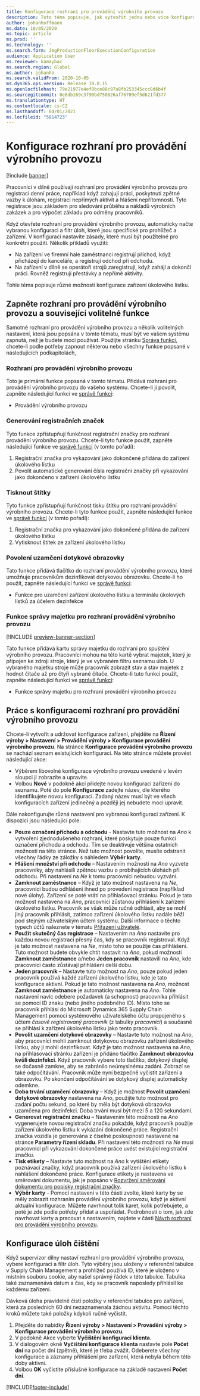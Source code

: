 ```yaml
---
title: Konfigurace rozhraní pro provádění výrobního provozu
description: Toto téma popisuje, jak vytvořit jednu nebo více konfigurací rozhraní pro provádění výrobního provozu. Když otevřete rozhraní pro provádění výrobního provozu, automaticky načte vybranou konfiguraci a filtr úloh, které jsou specifické pro prohlížeč a zařízení. V konfiguraci nastavíte zásady, které musí být použitelné pro konkrétní použití.
author: johanhoffmann
ms.date: 10/05/2020
ms.topic: article
ms.prod: ''
ms.technology: ''
ms.search.form: JmgProductionFloorExecutionConfiguration
audience: Application User
ms.reviewer: kamaybac
ms.search.region: Global
ms.author: johanho
ms.search.validFrom: 2020-10-05
ms.dyn365.ops.version: Release 10.0.15
ms.openlocfilehash: 79e21977e4ef8bce88c97a8fb253345ccc8d6b4f
ms.sourcegitcommit: 0e8db169c3f90bd750826af76709ef5d621fd377
ms.translationtype: HT
ms.contentlocale: cs-CZ
ms.lasthandoff: 04/01/2021
ms.locfileid: "5814723"
---
```

# <a name="configure-the-production-floor-execution-interface"></a>Konfigurace rozhraní pro provádění výrobního provozu

[!include [banner](../includes/banner.md)]

Pracovníci v dílně používají rozhraní pro provádění výrobního provozu pro registraci denní práce, například když zahajují práci, poskytnutí zpětné vazby k úlohám, registraci nepřímých aktivit a hlášení nepřítomnosti. Tyto registrace jsou základem pro sledování průběhu a nákladů výrobních zakázek a pro výpočet základu pro odměny pracovníků.

Když otevřete rozhraní pro provádění výrobního provozu, automaticky načte vybranou konfiguraci a filtr úloh, které jsou specifické pro prohlížeč a zařízení. V konfiguraci nastavíte zásady, které musí být použitelné pro konkrétní použití. Několik příkladů využití:

- Na zařízení ve firemní hale zaměstnanci registrují příchod, když přicházejí do kanceláře, a registrují odchod při odchodu.
- Na zařízení v dílně se operátoři strojů zaregistrují, když zahájí a dokončí práci. Rovněž registrují přestávky a nepřímé aktivity.

Tohle téma popisuje různé možnosti konfigurace zařízení úkolového lístku.

## <a name="turn-on-the-production-floor-execution-interface-and-its-related-optional-features"></a>Zapněte rozhraní pro provádění výrobního provozu a související volitelné funkce

Samotné rozhraní pro provádění výrobního provozu a několik volitelných nastavení, která jsou popsána v tomto tématu, musí být ve vašem systému zapnutá, než je budete moci používat. Použijte stránku [Správa funkcí](../../fin-ops-core/fin-ops/get-started/feature-management/feature-management-overview.md), chcete-li podle potřeby zapnout některou nebo všechny funkce popsané v následujících podkapitolách,

### <a name="the-production-floor-execution-interface"></a>Rozhraní pro provádění výrobního provozu

Toto je primární funkce popsaná v tomto tématu. Přidává rozhraní pro provádění výrobního provozu do vašeho systému. Chcete-li ji povolit, zapněte následující funkci ve [správě funkcí](../../fin-ops-core/fin-ops/get-started/feature-management/feature-management-overview.md):

- Provádění výrobního provozu

### <a name="generate-license-plates"></a>Generování registračních značek

Tyto funkce zpřístupňují funkčnost registrační značky pro rozhraní provádění výrobního provozu. Chcete-li tyto funkce použít, zapněte následující funkce ve [správě funkcí](../../fin-ops-core/fin-ops/get-started/feature-management/feature-management-overview.md) (v tomto pořadí):

1. Registrační značka pro vykazování jako dokončené přidána do zařízení úkolového lístku
1. Povolit automatické generování čísla registrační značky při vykazování jako dokončeno v zařízení úkolového lístku

### <a name="print-labels"></a>Tisknout štítky

Tyto funkce zpřístupňují funkčnost tisku štítku pro rozhraní provádění výrobního provozu. Chcete-li tyto funkce použít, zapněte následující funkce ve [správě funkcí](../../fin-ops-core/fin-ops/get-started/feature-management/feature-management-overview.md) (v tomto pořadí):

1. Registrační značka pro vykazování jako dokončené přidána do zařízení úkolového lístku
1. Vytisknout štítek ze zařízení úkolového lístku

### <a name="allow-locking-the-touch-screen"></a>Povolení uzamčení dotykové obrazovky

Tato funkce přidává tlačítko do rozhraní provádění výrobního provozu, které umožňuje pracovníkům dezinfikovat dotykovou obrazovku. Chcete-li ho použít, zapněte následující funkci ve [správě funkcí](../../fin-ops-core/fin-ops/get-started/feature-management/feature-management-overview.md):

- Funkce pro uzamčení zařízení úkolového lístku a terminálu úkolových lístků za účelem dezinfekce

### <a name="asset-management-functionality-for-the-production-floor-execution-interface"></a>Funkce správy majetku pro rozhraní provádění výrobního provozu

[!INCLUDE [preview-banner-section](../../includes/preview-banner-section.md)]

Tato funkce přidává kartu správy majetku do rozhraní pro spuštění výrobního provozu. Pracovníci mohou na této kartě vybrat majetek, který je připojen ke zdroji stroje, který je ve vybraném filtru seznamu úloh. U vybraného majetku stroje může pracovník zobrazit stav a stav majetek z hodnot čítače až pro čtyři vybrané čítače. Chcete-li tuto funkci použít, zapněte následující funkci ve [správě funkcí](../../fin-ops-core/fin-ops/get-started/feature-management/feature-management-overview.md):

- Funkce správy majetku pro rozhraní provádění výrobního provozu

## <a name="work-with-production-floor-execution-configurations"></a>Práce s konfiguracemi rozhraní pro provádění výrobního provozu

Chcete-li vytvořit a udržovat konfigurace zařízení, přejděte na **Řízení výroby \> Nastavení \> Provádění výroby \> Konfigurace provádění výrobního provozu**. Na stránce **Konfigurace provádění výrobního provozu** se nachází seznam existujících konfigurací. Na této stránce můžete provést následující akce:

- Výběrem libovolné konfigurace výrobního provozu uvedené v levém sloupci ji zobrazíte a upravíte.
- Volbou **Nové** v podokně akcí přidejte novou konfiguraci zařízení do seznamu. Poté do pole **Konfigurace** zadejte název, dle kterého identifikujete novou konfiguraci. Zadaný název musí být ve všech konfiguracích zařízení jedinečný a později jej nebudete moci upravit.

Dále nakonfigurujte různá nastavení pro vybranou konfiguraci zařízení. K dispozici jsou následující pole:

- **Pouze označení příchodu a odchodu** - Nastavte tuto možnost na *Ano* k vytvoření zjednodušeného rozhraní, které poskytuje pouze funkci označení příchodu a odchodu. Tím se deaktivuje většina ostatních možností na této stránce. Než tuto možnost povolíte, musíte odstranit všechny řádky ze záložky s náhledem **Výběr karty**.
- **Hlášení množství při odchodu** – Nastavením možnosti na *Ano* vyzvete pracovníky, aby nahlásili zpětnou vazbu o probíhajících úlohách při odchodu. Při nastavení na *Ne* k tomu pracovníci nebudou vyzváni.
- **Zamknout zaměstnance** – Když je tato možnost nastavena na *Ne*, pracovníci budou odhlášeni ihned po provedení registrace (například nové úlohy). Zařízení se poté vrátí na přihlašovací stránku. Pokud je tato možnost nastavena na *Ano*, pracovníci zůstanou přihlášení k zařízení úkolového lístku. Pracovník se však může ručně odhlásit, aby se mohl jiný pracovník přihlásit, zatímco zařízení úkolového lístku nadále běží pod stejným uživatelským účtem systému. Další informace o těchto typech účtů naleznete v tématu [Přiřazení uživatelé](config-job-card-device.md#assigned-users).
- **Použít skutečný čas registrace** – Nastavením na *Ano* nastavíte pro každou novou registraci přesný čas, kdy se pracovník registroval. Když je tato možnost nastavena na *Ne*, místo toho se použije čas přihlášení. Tuto možnost budete obvykle chtít nastavit na *Ano*, pokud možnosti **Zamknout zaměstnance** a/nebo **Jeden pracovník** nastavili na *Ano*, kde pracovníci často zůstávají přihlášeni delší dobu.
- **Jeden pracovník** – Nastavte tuto možnost na *Ano*, pouze pokud jeden pracovník používá každé zařízení úkolového lístku, kde je tato konfigurace aktivní. Pokud je tato možnost nastavena na *Ano*, možnost **Zamknout zaměstnance** je automaticky nastavena na *Ano*. Tohle nastavení navíc odebere požadavek (a schopnost) pracovníka přihlásit se pomocí ID znaku (nebo jiného podobného ID). Místo toho se pracovník přihlásí do Microsoft Dynamics 365 Supply Chain Management pomocí systémového uživatelského účtu propojeného s účtem *časově registrovaný pracovník* (z tabulky *pracovníci*) a současně se přihlásí k zařízení úkolového lístku jako tento pracovník.
- **Povolit uzamčení dotykové obrazovky** – Nastavte tuto možnost na *Ano*, aby pracovníci mohli zamknout dotykovou obrazovku zařízení úkolového lístku, aby ji mohli dezinfikovat. Když je tato možnost nastavena na *Ano*, na přihlasovací stránku zařízení je přidáno tlačítko **Zamknout obrazovku kvůli dezinfekci**. Když pracovník vybere toto tlačítko, dotykový displej se dočasně zamkne, aby se zabránilo neúmyslnému zadání. Zobrazí se také odpočítávání. Pracovník může nyní bezpečně vyčistit zařízení a obrazovku. Po skončení odpočítávání se dotykový displej automaticky odemkne.
- **Doba trvání uzamčení obrazovky** – Když je možnost **Povolit uzamčení dotykové obrazovky** nastavena na *Ano*, použijte tuto možnost pro zadání počtu sekund, po které by měla být dotyková obrazovka uzamčena pro dezinfekci. Doba trvání musí být mezi 5 a 120 sekundami.
- **Generovat registrační značku** – Nastavením této možnosti na *Ano* vygenerujete novou registrační značku pokaždé, když pracovník použije zařízení úkolového lístku k vykázání dokončené práce. Registrační značka vozidla je generována z číselné posloupnosti nastavené na stránce **Parametry řízení skladu**. Při nastavení této možnosti na *Ne* musí pracovníci při vykazování dokončené práce uvést existující registrační značku.
- **Tisk etikety** – Nastavte tuto možnost na *Ano* k vytištění etikety poznávací značky, když pracovník používá zařízení úkolového lístku k nahlášení dokončené práce. Konfigurace etikety je nastavena ve směrování dokumentu, jak je popsáno v [Rozvržení směrování dokumentu pro popisky registrační značky](../warehousing/document-routing-layout-for-license-plates.md).
- **Výběr karty** - Pomocí nastavení v této části zvolte, které karty by se měly zobrazit rozhraním provádění výrobního provozu, když je aktivní aktuální konfigurace. Můžete navrhnout tolik karet, kolik potřebujete, a poté je zde podle potřeby přidat a uspořádat. Podrobnosti o tom, jak zde navrhovat karty a pracovat s nastavením, najdete v části [Návrh rozhraní pro provádění výrobního provozu](production-floor-execution-tabs.md).

## <a name="clean-up-job-configurations"></a>Konfigurace úloh čištění

Když supervizor dílny nastaví rozhraní pro provádění výrobního provozu, vybere konfiguraci a filtr úloh. Tyto výběry jsou uloženy v referenční tabulce v Supply Chain Management a prohlížeč používá ID, které je uloženo v místním souboru cookie, aby našel správný řádek v této tabulce. Tabulka také zaznamenává datum a čas, kdy se pracovník naposledy přihlásil ke každému zařízení.

Dávková úloha pravidelně čistí položky v referenční tabulce pro zařízení, která za posledních 60 dní nezaznamenala žádnou aktivitu. Pomocí těchto kroků můžete také položky kdykoli ručně vyčistit.

1. Přejděte do nabídky **Řízení výroby \> Nastavení \> Provádění výroby \> Konfigurace provádění výrobního provozu**.
1. V podokně Akce vyberte **Vyčištění konfigurací klienta**.
1. V dialogovém okně **Vyčištění konfigurace klienta** nastavte pole **Počet dní** na počet dní (zpětně), které je třeba zvážit. Odeberete všechny konfigurace a záznamy přihlášení pro zařízení, která nebyla během této doby aktivní.
1. Volbou **OK** vyčistíte příslušné konfigurace na základě nastavení **Počet dní**.


[!INCLUDE[footer-include](../../includes/footer-banner.md)]